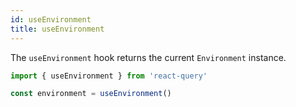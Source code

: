 ```yaml
---
id: useEnvironment
title: useEnvironment
---
```


The `useEnvironment` hook returns the current `Environment` instance.

```js
import { useEnvironment } from 'react-query'

const environment = useEnvironment()
```
